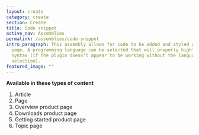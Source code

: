 ```yaml
---
layout: create
category: create
section: Create
title: Code snippet
active_nav: Assemblies
permalink: /assemblies/code-snippet
intro_paragraph: This assembly allows for code to be added and styled on the
  page. A programming language can be selected that will properly highlight the
  syntax (if the plugin doesn’t appear to be working without the language
  selection).
featured_image: ""
---
```

**Available in these types of content**

1. Article
2. Page
3. Overview product page
4. Downloads product page
5. Getting started product page
6. Topic page